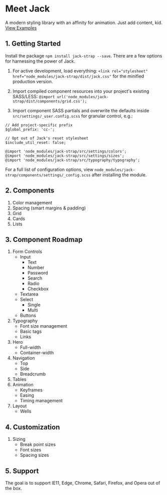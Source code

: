 # Meet Jack
A modern styling library with an affinity for animation.  Just add content, kid. [View Examples](https://cornally.github.io/jack)

## 1. Getting Started
Install the package `npm install jack-strap --save`.  There are a few options for harnessing the power of Jack.

1. For active development, load everything:
`<link rel="stylesheet" href="node_modules/jack-strap/dist/jack.css"`
for the minified production version.

1. Import compiled component resources into your project's existing SASS/LESS:
`@import url('node_modules/jack-strap/dist/components/grid.css');`

2. Import component SASS partials and overwrite the defaults inside `src/settings/_user.config.scss` for granular control, e.g.:
```
// Add project-specific prefix
$global_prefix: 'cc-';

// Opt out of Jack's reset stylesheet
$include_util_reset: false;

@import 'node_modules/jack-strap/src/settings/colors';
@import 'node_modules/jack-strap/src/settings/sizes';
@import 'node_modules/jack-strap/src/typography/typography';
```

For a full list of configuration options, view `node_modules/jack-strap/components/settings/_config.scss` after installing the module.

## 2. Components
1. Color management
2. Spacing (smart margins & padding)
3. Grid
4. Cards
5. Lists

## 3. Component Roadmap
1. Form Controls
    * Input
        * Text
        * Number
        * Password
        * Search
        * Radio
        * Checkbox
    * Textarea
    * Select
        * Single
        * Multi
    * Buttons
2. Typography
    * Font size management
    * Basic tags
    * Links
3. Hero
    * Full-width
    * Container-width
4. Navigation
    * Top
    * Side
    * Breadcrumb
5. Tables
6. Animation
    * Keyframes
    * Easing
    * Timing management
7. Layout
    * Wells

## 4. Customization
1. Sizing
    * Break point sizes
    * Font sizes
    * Spacing sizes

## 5. Support
The goal is to support IE11, Edge, Chrome, Safari, Firefox, and Opera out of the box.
